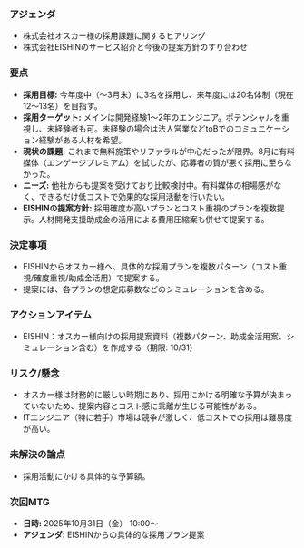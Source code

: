 ### アジェンダ
- 株式会社オスカー様の採用課題に関するヒアリング
- 株式会社EISHINのサービス紹介と今後の提案方針のすり合わせ

### 要点
- **採用目標:** 今年度中（〜3月末）に3名を採用し、来年度には20名体制（現在12〜13名）を目指す。
- **採用ターゲット:** メインは開発経験1〜2年のエンジニア。ポテンシャルを重視し、未経験者も可。未経験の場合は法人営業などtoBでのコミュニケーション経験がある人材を希望。
- **現状の課題:** これまで無料施策やリファラルが中心だったが限界。8月に有料媒体（エンゲージプレミアム）を試したが、応募者の質が悪く採用に至らなかった。
- **ニーズ:** 他社からも提案を受けており比較検討中。有料媒体の相場感がなく、できるだけ低コストで効果的な採用活動を行いたい。
- **EISHINの提案方針:** 採用確度が高いプランとコスト重視のプランを複数提示。人材開発支援助成金の活用による費用圧縮案も併せて提案する。

### 決定事項
- EISHINからオスカー様へ、具体的な採用プランを複数パターン（コスト重視/確度重視/助成金活用）で提案する。
- 提案には、各プランの想定応募数などのシミュレーションを含める。

### アクションアイテム
- EISHIN：オスカー様向けの採用提案資料（複数パターン、助成金活用案、シミュレーション含む）を作成する（期限: 10/31）

### リスク/懸念
- オスカー様は財務的に厳しい時期にあり、採用にかける明確な予算が決まっていないため、提案内容とコスト感に乖離が生じる可能性がある。
- ITエンジニア（特に若手）市場は競争が激しく、低コストでの採用は難易度が高い。

### 未解決の論点
- 採用活動にかける具体的な予算額。

### 次回MTG
- **日時:** 2025年10月31日（金） 10:00〜
- **アジェンダ:** EISHINからの具体的な採用プラン提案